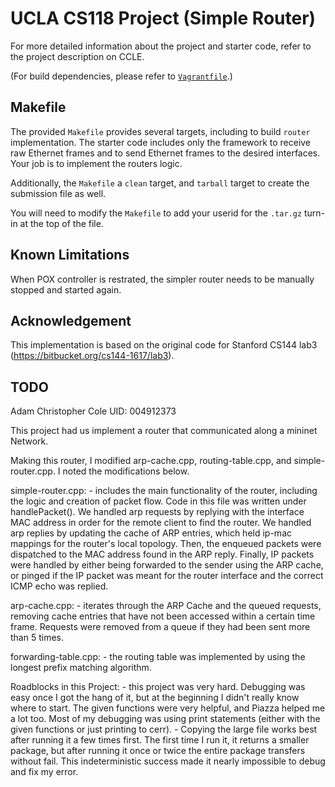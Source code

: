 UCLA CS118 Project (Simple Router)
====================================

For more detailed information about the project and starter code, refer to the project description on CCLE.

(For build dependencies, please refer to [`Vagrantfile`](Vagrantfile).)

## Makefile

The provided `Makefile` provides several targets, including to build `router` implementation.  The starter code includes only the framework to receive raw Ethernet frames and to send Ethernet frames to the desired interfaces.  Your job is to implement the routers logic.

Additionally, the `Makefile` a `clean` target, and `tarball` target to create the submission file as well.

You will need to modify the `Makefile` to add your userid for the `.tar.gz` turn-in at the top of the file.

## Known Limitations

When POX controller is restrated, the simpler router needs to be manually stopped and started again.

## Acknowledgement

This implementation is based on the original code for Stanford CS144 lab3 (https://bitbucket.org/cs144-1617/lab3).

## TODO

Adam Christopher Cole
UID: 004912373

This project had us implement a router that communicated along a mininet Network.

Making this router, I modified arp-cache.cpp, routing-table.cpp, and simple-router.cpp.  I noted the
modifications below.

simple-router.cpp:
    - includes the main functionality of the router, including the logic and creation of packet flow.  Code
    in this file was written under handlePacket().  We handled arp requests by replying with the interface
    MAC address in order for the remote client to find the router.  We handled arp replies by updating the
    cache of ARP entries, which held ip-mac mappings for the router's local topology.  Then, the enqueued
    packets were dispatched to the MAC address found in the ARP reply.  Finally, IP packets were handled
    by either being forwarded to the sender using the ARP cache, or pinged if the IP packet was meant for
    the router interface and the correct ICMP echo was replied.

arp-cache.cpp:
    - iterates through the ARP Cache and the queued requests, removing cache entries that have not been
    accessed within a certain time frame.  Requests were removed from a queue if they had been sent more
    than 5 times.

forwarding-table.cpp:
    - the routing table was implemented by using the longest prefix matching algorithm.


Roadblocks in this Project:
    - this project was very hard.  Debugging was easy once I got the hang of it, but at the beginning I
    didn't really know where to start.  The given functions were very helpful, and Piazza helped me 
    a lot too.  Most of my debugging was using print statements (either with the given functions or
    just printing to cerr).
    - Copying the large file works best after running it a few times first.  The first time I run it,
    it returns a smaller package, but after running it once or twice the entire package transfers without
    fail.  This indeterministic success made it nearly impossible to debug and fix my error.

    
